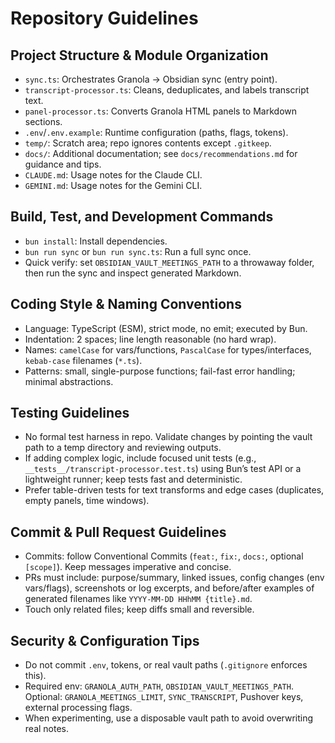 # Repository Guidelines

## Project Structure & Module Organization
- `sync.ts`: Orchestrates Granola → Obsidian sync (entry point).
- `transcript-processor.ts`: Cleans, deduplicates, and labels transcript text.
- `panel-processor.ts`: Converts Granola HTML panels to Markdown sections.
- `.env`/`.env.example`: Runtime configuration (paths, flags, tokens).
- `temp/`: Scratch area; repo ignores contents except `.gitkeep`.
- `docs/`: Additional documentation; see `docs/recommendations.md` for guidance and tips.
- `CLAUDE.md`: Usage notes for the Claude CLI.
- `GEMINI.md`: Usage notes for the Gemini CLI.

## Build, Test, and Development Commands
- `bun install`: Install dependencies.
- `bun run sync` or `bun run sync.ts`: Run a full sync once.
- Quick verify: set `OBSIDIAN_VAULT_MEETINGS_PATH` to a throwaway folder, then run the sync and inspect generated Markdown.

## Coding Style & Naming Conventions
- Language: TypeScript (ESM), strict mode, no emit; executed by Bun.
- Indentation: 2 spaces; line length reasonable (no hard wrap).
- Names: `camelCase` for vars/functions, `PascalCase` for types/interfaces, `kebab-case` filenames (`*.ts`).
- Patterns: small, single-purpose functions; fail-fast error handling; minimal abstractions.

## Testing Guidelines
- No formal test harness in repo. Validate changes by pointing the vault path to a temp directory and reviewing outputs.
- If adding complex logic, include focused unit tests (e.g., `__tests__/transcript-processor.test.ts`) using Bun’s test API or a lightweight runner; keep tests fast and deterministic.
- Prefer table-driven tests for text transforms and edge cases (duplicates, empty panels, time windows).

## Commit & Pull Request Guidelines
- Commits: follow Conventional Commits (`feat:`, `fix:`, `docs:`, optional `[scope]`). Keep messages imperative and concise.
- PRs must include: purpose/summary, linked issues, config changes (env vars/flags), screenshots or log excerpts, and before/after examples of generated filenames like `YYYY-MM-DD HHhMM {title}.md`.
- Touch only related files; keep diffs small and reversible.

## Security & Configuration Tips
- Do not commit `.env`, tokens, or real vault paths (`.gitignore` enforces this).
- Required env: `GRANOLA_AUTH_PATH`, `OBSIDIAN_VAULT_MEETINGS_PATH`. Optional: `GRANOLA_MEETINGS_LIMIT`, `SYNC_TRANSCRIPT`, Pushover keys, external processing flags.
- When experimenting, use a disposable vault path to avoid overwriting real notes.
